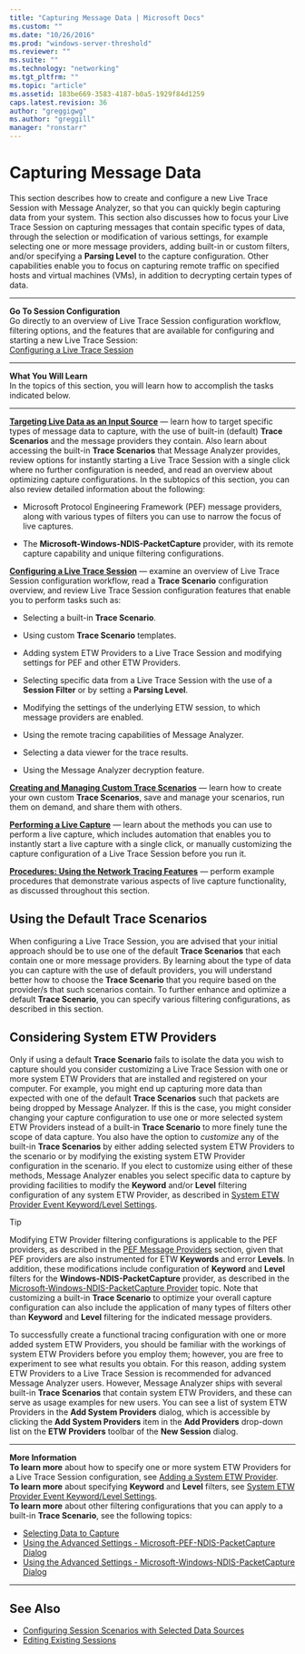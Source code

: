 ```yaml
---
title: "Capturing Message Data | Microsoft Docs"
ms.custom: ""
ms.date: "10/26/2016"
ms.prod: "windows-server-threshold"
ms.reviewer: ""
ms.suite: ""
ms.technology: "networking"
ms.tgt_pltfrm: ""
ms.topic: "article"
ms.assetid: 183be669-3583-4187-b0a5-1929f84d1259
caps.latest.revision: 36
author: "greggigwg"
ms.author: "greggill"
manager: "ronstarr"
---
```


# Capturing Message Data

This section describes how to create and configure a new Live Trace Session with Message Analyzer, so that you can quickly begin capturing data from your system. This section also discusses how to focus your Live Trace Session on capturing messages that contain specific types of data, through the selection or modification of various settings, for example selecting one or more message providers, adding built-in or custom filters, and/or specifying a **Parsing Level** to the capture configuration. Other capabilities enable you to focus on capturing remote traffic on specified hosts and virtual machines (VMs), in addition to decrypting certain types of data.  
  
---  
  
 **Go To Session Configuration**   
Go directly to an overview of Live Trace Session configuration workflow, filtering options, and the features that are available for configuring and starting a new Live Trace Session:  
[Configuring a Live Trace Session](configuring-a-live-trace-session.md)  

---  
  
 **What You Will Learn**   
In the topics of this section, you will learn how to accomplish the tasks indicated below.  

---  
  
 **[Targeting Live Data as an Input Source](targeting-live-data-as-an-input-source.md)**  — learn how to target specific types of message data to capture, with the use of built-in (default) **Trace Scenarios** and the message providers they contain. Also learn about accessing the built-in **Trace Scenarios** that Message Analyzer provides, review options for instantly starting a Live Trace Session with a single click where no further configuration is needed, and read an overview about optimizing capture configurations. In the subtopics of this section, you can also review detailed information about the following:  
  
-   Microsoft Protocol Engineering Framework (PEF) message providers, along with various types of filters you can use to narrow the focus of live captures.  
  
-   The **Microsoft-Windows-NDIS-PacketCapture** provider, with its remote capture capability and unique filtering configurations.  
  
 **[Configuring a Live Trace Session](configuring-a-live-trace-session.md)**  — examine an overview of Live Trace Session configuration workflow, read a **Trace Scenario** configuration overview, and review Live Trace Session configuration features that enable you to perform tasks such as:  
  
-   Selecting a built-in **Trace Scenario**.  
  
-   Using custom **Trace Scenario** templates.  
  
-   Adding system ETW Providers to a Live Trace Session and modifying settings for PEF and other ETW Providers.  
  
-   Selecting specific data from a Live Trace Session with the use of a **Session Filter** or by setting a **Parsing Level**.  
  
-   Modifying the settings of the underlying ETW session, to which message providers are enabled.  
  
-   Using the remote tracing capabilities of Message Analyzer.  
  
-   Selecting a data viewer for the trace results.  
  
-   Using the Message Analyzer decryption feature.  
  
 **[Creating and Managing Custom Trace Scenarios](creating-and-managing-custom-trace-scenarios.md)**  — learn how to create your own custom **Trace Scenarios**, save and manage your scenarios, run them on demand, and share them with others.  
  
 **[Performing a Live Capture](performing-a-live-capture.md)**  — learn about the methods you can use to perform a live capture, which includes automation that enables you to instantly start a live capture with a single click, or manually customizing the capture configuration of a Live Trace Session before you run it.  
  
 **[Procedures: Using the Network Tracing Features](procedures-using-the-network-tracing-features.md)**  — perform example procedures that demonstrate various aspects of live capture functionality, as discussed throughout this section.  
  
## Using the Default Trace Scenarios  
 When configuring a Live Trace Session, you are advised that your initial approach should be to use one of the default **Trace Scenarios** that each contain one or more message providers. By learning about the type of data you can capture with the use of default providers, you will understand better how to choose the **Trace Scenario** that you require based on the provider/s that such scenarios contain. To further enhance and optimize a default **Trace Scenario**, you can specify various filtering configurations, as described in this section.  
  
## Considering System ETW Providers  
 Only if using a default **Trace Scenario** fails to isolate the data you wish to capture should you consider customizing a Live Trace Session with one or more system ETW Providers that are installed and registered on your computer. For example, you might end up capturing more data than expected with one of the default **Trace Scenarios** such that packets are being dropped by Message Analyzer. If this is the case, you might consider changing your capture configuration to use one or more selected system ETW Providers instead of a built-in **Trace Scenario** to more finely tune the scope of data capture. You also have the option to *customize* any of the built-in **Trace Scenarios** by either adding selected system ETW Providers to the scenario or by modifying the existing system ETW Provider configuration in the scenario. If you elect to customize using either of these methods, Message Analyzer enables you select specific data to capture by providing facilities to modify the **Keyword** and/or **Level** filtering configuration of any system ETW Provider, as described in [System ETW Provider Event Keyword/Level Settings](system-etw-provider-event-keyword-level-settings.md).  
  
> [!TIP]
>  Modifying  ETW Provider filtering configurations is applicable to the PEF providers, as described in the [PEF Message Providers](pef-message-providers.md) section, given that PEF providers are also instrumented for ETW **Keywords** and error **Levels**. In addition, these modifications include configuration of **Keyword** and **Level** filters for the **Windows-NDIS-PacketCapture** provider, as described in the [Microsoft-Windows-NDIS-PacketCapture Provider](microsoft-windows-ndis-packetcapture-provider.md) topic. Note that customizing a built-in **Trace Scenario** to optimize your overall capture configuration can also include the application of many types of filters other than **Keyword** and **Level** filtering for the indicated message providers.  
  
 To successfully create a functional tracing configuration with one or more added system ETW Providers, you should be familiar with the workings of system ETW Providers before you employ them; however, you are free to experiment to see what results you obtain. For this reason, adding system ETW Providers to a Live Trace Session is recommended for advanced Message Analyzer users. However, Message Analyzer ships with several built-in **Trace Scenarios** that contain system ETW Providers, and these can serve as usage examples for new users. You can see a list of system ETW Providers in the **Add System Providers** dialog, which is accessible by clicking the **Add System Providers** item in the **Add Providers** drop-down list on the **ETW Providers** toolbar of the **New Session** dialog.  
  
---  
  
 **More Information**   
 **To learn more** about how to specify one or more system ETW Providers for a Live Trace Session configuration, see [Adding a System ETW Provider](adding-a-system-etw-provider.md).  
**To learn more** about specifying **Keyword** and **Level** filters, see [System ETW Provider Event Keyword/Level Settings](system-etw-provider-event-keyword-level-settings.md).  
**To learn more** about other filtering configurations that you can apply to a built-in **Trace Scenario**, see the following topics:  

- [Selecting Data to Capture](selecting-data-to-capture.md)  
- [Using the Advanced Settings - Microsoft-PEF-NDIS-PacketCapture Dialog](using-the-advanced-settings-microsoft-pef-ndis-packetcapture-dialog.md)  
- [Using the Advanced Settings - Microsoft-Windows-NDIS-PacketCapture Dialog](using-the-advanced-settings-microsoft-windows-ndis-packetcapture-dialog.md)  

---  
  
## See Also  

- [Configuring Session Scenarios with Selected Data Sources](configuring-session-scenarios-with-selected-data-sources.md)   
- [Editing Existing Sessions](editing-existing-sessions.md)